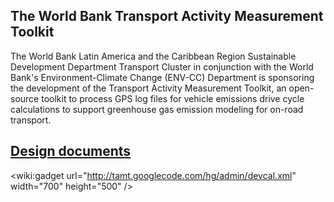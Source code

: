 ## The World Bank Transport Activity Measurement Toolkit ##

The World Bank Latin America and the Caribbean Region Sustainable Development Department
Transport Cluster in conjunction with the World Bank's Environment-Climate Change (ENV-CC) Department is sponsoring the development of the Transport Activity Measurement Toolkit, an open-source toolkit to process GPS log files for vehicle emissions drive cycle calculations to support greenhouse gas emission modeling for on-road transport.

## [Design documents](DesignDocIntroduction.md) ##

&lt;wiki:gadget url="http://tamt.googlecode.com/hg/admin/devcal.xml" width="700" height="500" /&gt;